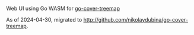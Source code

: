 Web UI using Go WASM for [go-cover-treemap](https://github.com/nikolaydubina/go-cover-treemap)

As of 2024-04-30, migrated to http://github.com/nikolaydubina/go-cover-treemap.

